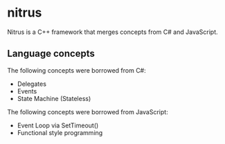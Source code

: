 # nitrus

Nitrus is a C++ framework that merges concepts from C# and JavaScript.

## Language concepts

The following concepts were borrowed from C#:
- Delegates
- Events
- State Machine (Stateless)

The following concepts were borrowed from JavaScript:
- Event Loop via SetTimeout()
- Functional style programming

